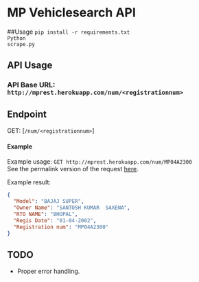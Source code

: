 # MP Vehiclesearch API

##Usage
<code>pip install -r requirements.txt</code><br>
<code>Python scrape.py </code>

## API Usage
### API Base URL: `http://mprest.herokuapp.com/num/<registrationnum>`

## Endpoint
 GET: [`/num/<registrationnum>`]
 
#### Example
Example usage: `GET http://mprest.herokuapp.com/num/MP04A2300` <br>
See the permalink version of the request [here](http://hurl.eu/hurls/02782022b80ea993baa491eb5be1129b37001d7b/c4353d68c932a726d92998d3c17fd8e280d61a18).

Example result:
```json
{
  "Model": "BAJAJ SUPER", 
  "Owner Name": "SANTOSH KUMAR  SAXENA", 
  "RTO NAME": "BHOPAL", 
  "Regis Date": "01-04-2002", 
  "Registration num": "MP04A2300"
}
```

## TODO
* Proper error handling.
